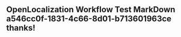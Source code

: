 <properties
ms.topic="hero-topic"
ms.test1="hero-topic"
ms.test2="test"/>


## OpenLocalization Workflow Test MarkDown a546cc0f-1831-4c66-8d01-b713601963ce thanks!



<!--HONumber=Aug16_HO3-->


